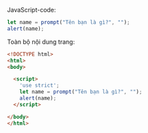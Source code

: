 JavaScript-code:

```js demo run
let name = prompt("Tên bạn là gì?", "");
alert(name);
```

Toàn bộ nội dung trang:

```html
<!DOCTYPE html>
<html>
<body>

  <script>
    'use strict';
    let name = prompt("Tên bạn là gì?", "");
    alert(name);
  </script>

</body>
</html>
```
